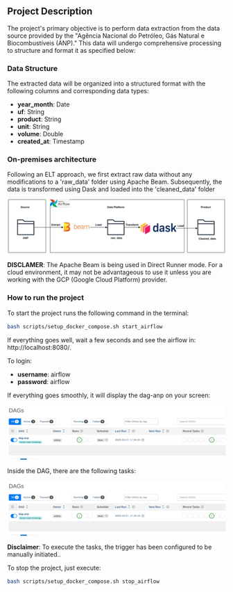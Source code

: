 ## Project Description

The project's primary objective is to perform data extraction from the data source provided by the "Agência Nacional do Petróleo, Gás Natural e Biocombustíveis (ANP)." This data will undergo comprehensive processing to structure and format it as specified below:

### Data Structure

The extracted data will be organized into a structured format with the following columns and corresponding data types:

- **year_month**: Date
- **uf**: String
- **product**: String
- **unit**: String
- **volume**: Double
- **created_at**: Timestamp

### On-premises architecture
Following an ELT approach, we first extract raw data without any modifications to a 'raw_data' folder using Apache Beam. Subsequently, the data is transformed using Dask and loaded into the 'cleaned_data' folder

![Project architecture](docs/architeture.png)

**DISCLAMER**: The Apache Beam is being used in Direct Runner mode. For a cloud environment, it may not be advantageous to use it unless you are working with the GCP (Google Cloud Platform) provider.

### How to run the project

To start the project runs the following command in the terminal:

```sh
bash scripts/setup_docker_compose.sh start_airflow
```

If everything goes well, wait a few seconds and see the airflow in: http://localhost:8080/.

To login:

- **username**: airflow
- **password**: airflow

If everything goes smoothly, it will display the dag-anp on your screen:

![Airflow UI](docs/airflow_ui.png)

Inside the DAG, there are the following tasks:

![Airflow Tasks](docs/airflow_ui.png)

**Disclaimer**: To execute the tasks, the trigger has been configured to be manually initiated..

To stop the project, just execute:
```sh
bash scripts/setup_docker_compose.sh stop_airflow
```

